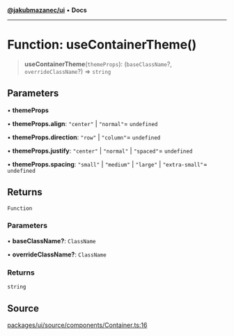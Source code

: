 [**@jakubmazanec/ui**](../README.md) • **Docs**

---

# Function: useContainerTheme()

> **useContainerTheme**(`themeProps`): (`baseClassName`?, `overrideClassName`?) => `string`

## Parameters

• **themeProps**

• **themeProps.align**: `"center"` \| `"normal"`= `undefined`

• **themeProps.direction**: `"row"` \| `"column"`= `undefined`

• **themeProps.justify**: `"center"` \| `"normal"` \| `"spaced"`= `undefined`

• **themeProps.spacing**: `"small"` \| `"medium"` \| `"large"` \| `"extra-small"`= `undefined`

## Returns

`Function`

### Parameters

• **baseClassName?**: `ClassName`

• **overrideClassName?**: `ClassName`

### Returns

`string`

## Source

[packages/ui/source/components/Container.ts:16](https://github.com/jakubmazanec/tools/blob/ff982fbbc1a4d22edeaae8b283ad7d8de4b15bd8/packages/ui/source/components/Container.ts#L16)
